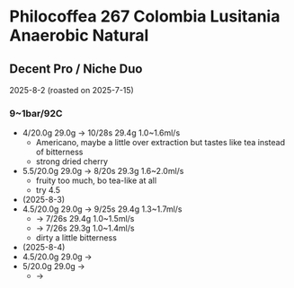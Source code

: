 # Philocoffea 267 Colombia Lusitania Anaerobic Natural

## Decent Pro / Niche Duo

2025-8-2 (roasted on 2025-7-15)

### 9~1bar/92C

- 4/20.0g 29.0g -> 10/28s 29.4g 1.0\~1.6ml/s
  - Americano, maybe a little over extraction but tastes like tea instead of bitterness
  - strong dried cherry
- 5.5/20.0g 29.0g -> 8/20s 29.3g 1.6\~2.0ml/s
  - fruity too much, bo tea-like at all
  - try 4.5
- (2025-8-3)
- 4.5/20.0g 29.0g -> 9/25s 29.4g 1.3\~1.7ml/s
  - -> 7/26s 29.4g 1.0\~1.5ml/s
  - -> 7/26s 29.3g 1.0\~1.4ml/s
  - dirty a little bitterness
- (2025-8-4)
- 4.5/20.0g 29.0g ->
- 5/20.0g 29.0g ->
  - ->
